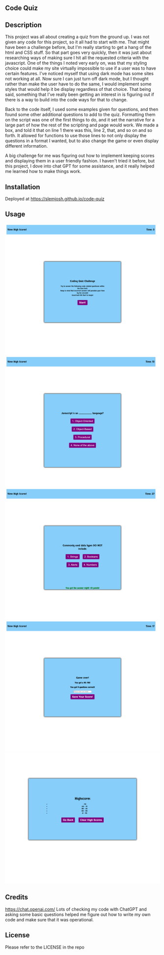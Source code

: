 ## Code Quiz

## Description
This project was all about creating a quiz from the ground up.  I was not given any code for this project, so it all had to start with me.  That might have been a 
challenge before, but I'm really starting to get a hang of the html and CSS stuff.  So that part goes very quickly, then it was just about researching ways of 
making sure I hit all the requested criteria with the javascript.  One of the things I noted very early on, was that my styling choice could make my site
virtually impossible to use if a user was to have certain features.  I've noticed myself that using dark mode has some sites not working at all.  Now sure I can just
turn off dark mode, but I thought rather than make the user have to do the same, I would implement some styles that would help it be display regardless of that choice. 
That being said, something that I've really been getting an interest in is figuring out if there is a way to build into the code ways for that to change.

Back to the code itself, I used some examples given for questions, and then found some other additional questions to add to the quiz.  Formatting them on the script 
was one of the first things to do, and it set the narrative for a large part of how the rest of the scripting and page would work. We made a box, and told it that on 
line 1 there was this, line 2, that, and so on and so forth.  It allowed for functions to use those lines to not only display the questions in a format I wanted, but to 
also change the game or even display different information.

A big challenge for me was figuring out how to implement keeping scores and displaying them in a user friendly fashion.  I haven't tried it before, but this project,
I dove into chat GPT for some assistance, and it really helped me learned how to make things work.  

## Installation
Deployed at https://slemjosh.github.io/code-quiz

## Usage
![code quiz webpage.](/assets/images/codequiz1.png)
![code quiz webpage.](/assets/images/codequiz2.png)
![code quiz webpage.](/assets/images/codequiz3.png)
![code quiz webpage.](/assets/images/codequiz4.png)
![code quiz webpage.](/assets/images/codequiz5.png)


## Credits
https://chat.openai.com/
Lots of checking my code with ChatGPT and asking some basic questions helped me figure out how to write my own code and make sure that it was operational.

## License

Please refer to the LICENSE in the repo
